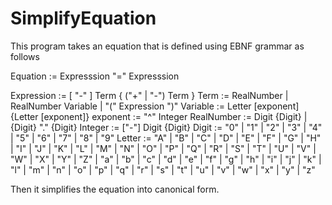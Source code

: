 # SimplifyEquation

This program takes an equation that is defined using EBNF grammar as follows
 
Equation   := Expresssion "=" Expresssion

Expression := [ "-" ] Term { ("+" | "-") Term }
Term       := RealNumber | RealNumber Variable | "(" Expression ")"
Variable   := Letter [exponent] {Letter [exponent]} 
exponent   := "^" Integer
RealNumber := Digit {Digit} | {Digit} "." {Digit}
Integer    := ["-"] Digit {Digit}
Digit      := "0" | "1" | "2" | "3" | "4" | "5" | "6" | "7" | "8" | "9"
Letter     := "A" | "B" | "C" | "D" | "E" | "F" | "G"
              | "H" | "I" | "J" | "K" | "L" | "M" | "N"
              | "O" | "P" | "Q" | "R" | "S" | "T" | "U"
              | "V" | "W" | "X" | "Y" | "Z" | "a" | "b"
              | "c" | "d" | "e" | "f" | "g" | "h" | "i"
              | "j" | "k" | "l" | "m" | "n" | "o" | "p"
              | "q" | "r" | "s" | "t" | "u" | "v" | "w"
              | "x" | "y" | "z" 
              
Then it simplifies the equation into canonical form. 
